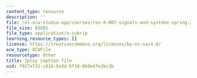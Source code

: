 ```yaml
---
content_type: resource
description: ''
file: /ol-ocw-studio-app/courses/res-6-007-signals-and-systems-spring-2011/f927a731c8166a3d5f186b9edfe3bc3b_P3eLer1edx8.srt
file_size: 65801
file_type: application/x-subrip
learning_resource_types: []
license: https://creativecommons.org/licenses/by-nc-sa/4.0/
ocw_type: OCWFile
resourcetype: Other
title: 3play caption file
uid: f927a731-c816-6a3d-5f18-6b9edfe3bc3b
---
```

